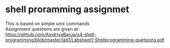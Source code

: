 # shell proramming assignmet
This is based on simple unix commands  
Assignment questions are given at:  
https://github.com/AindriyaBarua/s4-shell-programming/blob/master/lab1/Labsheet1-Shellprogramming-quetsions.pdf
